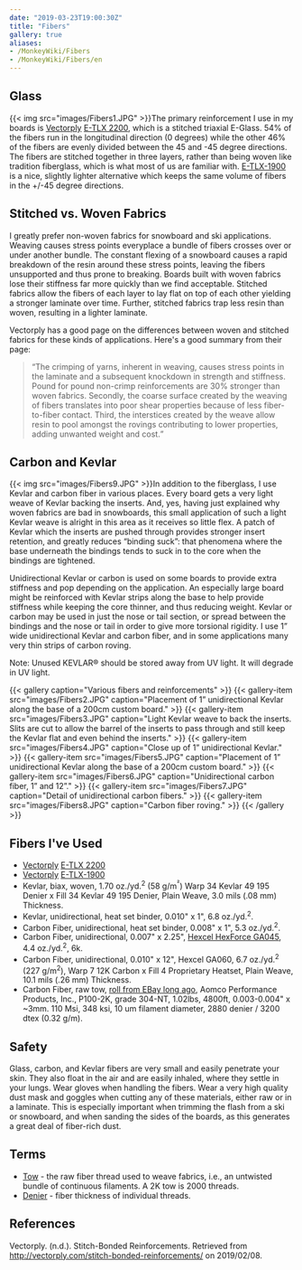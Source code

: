 ```yaml
---
date: "2019-03-23T19:00:30Z"
title: "Fibers"
gallery: true
aliases:
- /MonkeyWiki/Fibers
- /MonkeyWiki/Fibers/en
---
```


## Glass 
{{< img src="images/Fibers1.JPG" >}}The primary reinforcement I use in my boards is [Vectorply](http://www.vectorply.com/) [E-TLX 2200](http://vectorply.com/wp-content/uploads/2015/06/E-TLX-22001.pdf), which is a stitched triaxial E-Glass. 54% of the fibers run in the longitudinal direction (0 degrees) while the other 46% of the fibers are evenly divided between the 45 and -45 degree directions. The fibers are stitched together in three layers, rather than being woven like tradition fiberglass, which is what most of us are familiar with. [E-TLX-1900](http://vectorply.com/wp-content/uploads/2015/06/E-TLX-19001.pdf) is a nice, slightly lighter alternative which keeps the same volume of fibers in the +/-45 degree directions.

## Stitched vs. Woven Fabrics  
I greatly prefer non-woven fabrics for snowboard and ski applications. Weaving causes stress points everyplace a bundle of fibers crosses over or under another bundle. The constant flexing of a snowboard causes a rapid breakdown of the resin around these stress points, leaving the fibers unsupported and thus prone to breaking. Boards built with woven fabrics lose their stiffness far more quickly than we find acceptable. Stitched fabrics allow the fibers of each layer to lay flat on top of each other yielding a stronger laminate over time. Further, stitched fabrics trap less resin than woven, resulting in a lighter laminate.

Vectorply has a good page on the differences between woven and stitched fabrics for these kinds of applications. Here's a good summary from their page:

<blockquote><q>The crimping of yarns, inherent in weaving, causes stress points in the laminate and a subsequent knockdown in strength and stiffness. Pound for pound non-crimp reinforcements are 30% stronger than woven fabrics. Secondly, the coarse surface created by the weaving of fibers translates into poor shear properties because of less fiber-to-fiber contact. Third, the interstices created by the weave allow resin to pool amongst the rovings contributing to lower properties, adding unwanted weight and cost.</q><ref name="vectorply1" /></blockquote>

## Carbon and Kevlar  
{{< img src="images/Fibers9.JPG" >}}In addition to the fiberglass, I use Kevlar and carbon fiber in various places. Every board gets a very light weave of Kevlar backing the inserts. And, yes, having just explained why woven fabrics are bad in snowboards, this small application of such a light Kevlar weave is alright in this area as it receives so little flex. A patch of Kevlar which the inserts are pushed through provides stronger insert retention, and greatly reduces “binding suck”: that phenomena where the base underneath the bindings tends to suck in to the core when the bindings are tightened.
 
Unidirectional Kevlar or carbon is used on some boards to provide extra stiffness and pop depending on the application. An especially large board might be reinforced with Kevlar strips along the base to help provide stiffness while keeping the core thinner, and thus reducing weight. Kevlar or carbon may be used in just the nose or tail section, or spread between the bindings and the nose or tail in order to give more torsional rigidity. I use 1” wide unidirectional Kevlar and carbon fiber, and in some applications many very thin strips of carbon roving.

Note: Unused KEVLAR® should be stored away from UV light. It will degrade in UV light.

{{< gallery  caption="Various fibers and reinforcements" >}}
{{< gallery-item src="images/Fibers2.JPG" caption="Placement of 1” unidirectional Kevlar along the base of a 200cm custom board." >}}
{{< gallery-item src="images/Fibers3.JPG" caption="Light Kevlar weave to back the inserts. Slits are cut to allow the barrel of the inserts to pass through and still keep the Kevlar flat and even behind the inserts." >}}
{{< gallery-item src="images/Fibers4.JPG" caption="Close up of 1” unidirectional Kevlar." >}}
{{< gallery-item src="images/Fibers5.JPG" caption="Placement of 1” unidirectional Kevlar along the base of a 200cm custom board." >}}
{{< gallery-item src="images/Fibers6.JPG" caption="Unidirectional carbon fiber, 1” and 12”." >}}
{{< gallery-item src="images/Fibers7.JPG" caption="Detail of unidirectional carbon fibers." >}}
{{< gallery-item src="images/Fibers8.JPG" caption="Carbon fiber roving." >}}
{{< /gallery >}}


## Fibers I've Used 
- [Vectorply](http://www.vectorply.com/) [E-TLX 2200](http://vectorply.com/wp-content/uploads/2015/06/E-TLX-22001.pdf)
- [Vectorply](http://www.vectorply.com/) [E-TLX-1900](http://vectorply.com/wp-content/uploads/2015/06/E-TLX-19001.pdf)
- Kevlar, biax, woven, 1.70 oz./yd.<sup>2</sup> (58 g/m<sup>²</sup>) Warp 34 Kevlar 49 195 Denier x Fill 34 Kevlar 49 195 Denier, Plain Weave, 3.0 mils (.08 mm) Thickness.
- Kevlar, unidirectional, heat set binder, 0.010" x 1", 6.8 oz./yd.<sup>2</sup>.
- Carbon Fiber, unidirectional, heat set binder, 0.008" x 1", 5.3 oz./yd.<sup>2</sup>.
- Carbon Fiber, unidirectional, 0.007" x 2.25", [Hexcel HexForce GA045](https://www.hexcel.com/user_area/content_media/raw/DSF_ga045.pdf), 4.4 oz./yd.<sup>2</sup>, 6k.
- Carbon Fiber, unidirectional, 0.010" x 12", Hexcel GA060, 6.7 oz./yd.<sup>2</sup> (227 g/m<sup>2</sup>), Warp 7 12K Carbon x Fill 4 Proprietary Heatset, Plain Weave, 10.1 mils (.26 mm) Thickness.  
- Carbon Fiber, raw tow, [roll from EBay long ago](https://www.ebay.com/itm/AMOCO-CYTEC-THORNEL-P-100-2K-HIGH-STIFFNESS-CARBON-GRAPHITE-FIBER-TOW-THREAD/263531049599?epid=7015814399&hash=item3d5bacb27f:g:Cg0AAOSwURxam~hQ), Aomco Performance Products, Inc., P100-2K, grade 304-NT, 1.02lbs, 4800ft, 0.003-0.004" x ~3mm. 110 Msi, 348 ksi, 10 um filament diameter, 2880 denier / 3200 dtex (0.32 g/m). 

## Safety  

Glass, carbon, and Kevlar fibers are very small and easily penetrate your skin. They also float in the air and are easily inhaled, where they settle in your lungs. Wear gloves when handling the fibers. Wear a very high quality dust mask and goggles when cutting any of these materials, either raw or in a laminate. This is especially important when trimming the flash from a ski or snowboard, and when sanding the sides of the boards, as this generates a great deal of fiber-rich dust.

## Terms 
- [Tow](https://en.wikipedia.org/wiki/Tow) - the raw fiber thread used to weave fabrics, i.e., an untwisted bundle of continuous filaments. A 2K tow is 2000 threads.   
- [Denier](https://en.wikipedia.org/wiki/Units_of_textile_measurement#Denier) - fiber thickness of individual threads.  

## References <references>
<ref name="vectorply1">Vectorply. (n.d.). Stitch-Bonded Reinforcements. Retrieved from http://vectorply.com/stitch-bonded-reinforcements/ on 2019/02/08.</ref>
</references>



